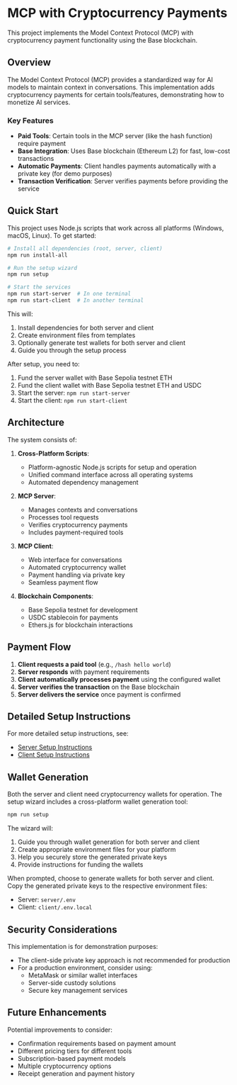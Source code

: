 # MCP with Cryptocurrency Payments

This project implements the Model Context Protocol (MCP) with cryptocurrency payment functionality using the Base blockchain.

## Overview

The Model Context Protocol (MCP) provides a standardized way for AI models to maintain context in conversations. This implementation adds cryptocurrency payments for certain tools/features, demonstrating how to monetize AI services.

### Key Features

- **Paid Tools**: Certain tools in the MCP server (like the hash function) require payment
- **Base Integration**: Uses Base blockchain (Ethereum L2) for fast, low-cost transactions
- **Automatic Payments**: Client handles payments automatically with a private key (for demo purposes)
- **Transaction Verification**: Server verifies payments before providing the service

## Quick Start

This project uses Node.js scripts that work across all platforms (Windows, macOS, Linux). To get started:

```bash
# Install all dependencies (root, server, client)
npm run install-all

# Run the setup wizard
npm run setup

# Start the services
npm run start-server  # In one terminal
npm run start-client  # In another terminal
```

This will:
1. Install dependencies for both server and client
2. Create environment files from templates
3. Optionally generate test wallets for both server and client
4. Guide you through the setup process

After setup, you need to:
1. Fund the server wallet with Base Sepolia testnet ETH
2. Fund the client wallet with Base Sepolia testnet ETH and USDC
3. Start the server: `npm run start-server`
4. Start the client: `npm run start-client`

## Architecture

The system consists of:

1. **Cross-Platform Scripts**:
   - Platform-agnostic Node.js scripts for setup and operation
   - Unified command interface across all operating systems
   - Automated dependency management

2. **MCP Server**:
   - Manages contexts and conversations
   - Processes tool requests
   - Verifies cryptocurrency payments
   - Includes payment-required tools

3. **MCP Client**:
   - Web interface for conversations
   - Automated cryptocurrency wallet
   - Payment handling via private key
   - Seamless payment flow

4. **Blockchain Components**:
   - Base Sepolia testnet for development
   - USDC stablecoin for payments
   - Ethers.js for blockchain interactions

## Payment Flow

1. **Client requests a paid tool** (e.g., `/hash hello world`)
2. **Server responds** with payment requirements
3. **Client automatically processes payment** using the configured wallet
4. **Server verifies the transaction** on the Base blockchain
5. **Server delivers the service** once payment is confirmed

## Detailed Setup Instructions

For more detailed setup instructions, see:

- [Server Setup Instructions](server/SETUP.md)
- [Client Setup Instructions](client/SETUP.md)

## Wallet Generation

Both the server and client need cryptocurrency wallets for operation. The setup wizard includes a cross-platform wallet generation tool:

```bash
npm run setup
```

The wizard will:
1. Guide you through wallet generation for both server and client
2. Create appropriate environment files for your platform
3. Help you securely store the generated private keys
4. Provide instructions for funding the wallets

When prompted, choose to generate wallets for both server and client. Copy the generated private keys to the respective environment files:
- Server: `server/.env`
- Client: `client/.env.local`

## Security Considerations

This implementation is for demonstration purposes:

- The client-side private key approach is not recommended for production
- For a production environment, consider using:
  - MetaMask or similar wallet interfaces
  - Server-side custody solutions
  - Secure key management services

## Future Enhancements

Potential improvements to consider:

- Confirmation requirements based on payment amount
- Different pricing tiers for different tools
- Subscription-based payment models
- Multiple cryptocurrency options
- Receipt generation and payment history 